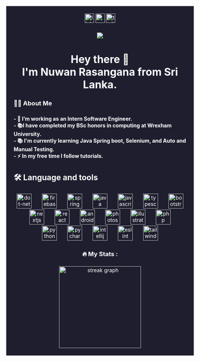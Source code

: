 <div theme=dark style="background-color: #1e1e2e; color: #ffffff; padding: 20; border-radius: 10;">

  <div align="center">
    <img src="https://img.shields.io/static/v1?message=LinkedIn&logo=linkedin&label=&color=0077B5&logoColor=white&labelColor=&style=for-the-badge" height="25" alt="linkedin logo"  />
    <img src="https://img.shields.io/static/v1?message=Youtube&logo=youtube&label=&color=FF0000&logoColor=white&labelColor=&style=for-the-badge" height="25" alt="youtube logo"  />
    <img src="https://img.shields.io/static/v1?message=Twitter&logo=twitter&label=&color=1DA1F2&logoColor=white&labelColor=&style=for-the-badge" height="25" alt="twitter logo"  />
  </div>

  ###

  <div align="center">
    <img src="https://visitor-badge.laobi.icu/badge?page_id=Rasangana.Rasangana&"  />
  </div>

  ###

  <h1 align="center">Hey there 👋<br>I'm Nuwan Rasangana from Sri Lanka.</h1>

  ###

  <h3 align="left">👩‍💻  About Me</h3>

  ###

  <h4 align="left">- 🔭 I’m working as an Intern Software Engineer.<br>- 📚I have completed my BSc honors in computing at Wrexham University.<br>- 📚 I'm currently learning Java Spring boot, Selenium, and Auto and Manual Testing. <br>- ⚡ In my free time I follow tutorials.</h4>

  ###

  <h2 align="left">🛠 Language and tools</h2>

  ###

  <div align="center">
    <img src="https://cdn.jsdelivr.net/gh/devicons/devicon/icons/dot-net/dot-net-plain-wordmark.svg" height="40" alt="dot-net logo"  />
    <img width="20" />
    <img src="https://cdn.jsdelivr.net/gh/devicons/devicon/icons/firebase/firebase-plain-wordmark.svg" height="40" alt="firebase logo"  />
    <img width="20" />
    <img src="https://cdn.jsdelivr.net/gh/devicons/devicon/icons/spring/spring-original.svg" height="40" alt="spring logo"  />
    <img width="20" />
    <img src="https://cdn.jsdelivr.net/gh/devicons/devicon/icons/java/java-original.svg" height="40" alt="java logo"  />
    <img width="20" />
    <img src="https://cdn.jsdelivr.net/gh/devicons/devicon/icons/javascript/javascript-original.svg" height="40" alt="javascript logo"  />
    <img width="20" />
    <img src="https://cdn.jsdelivr.net/gh/devicons/devicon/icons/typescript/typescript-original.svg" height="40" alt="typescript logo"  />
    <img width="20" />
    <img src="https://cdn.jsdelivr.net/gh/devicons/devicon/icons/bootstrap/bootstrap-original.svg" height="40" alt="bootstrap logo"  />
    <img width="20" />
    <img src="https://cdn.jsdelivr.net/gh/devicons/devicon/icons/nextjs/nextjs-original.svg" height="40" alt="nextjs logo"  />
    <img width="20" />
    <img src="https://cdn.jsdelivr.net/gh/devicons/devicon/icons/react/react-original.svg" height="40" alt="react logo"  />
    <img width="20" />
    <img src="https://cdn.jsdelivr.net/gh/devicons/devicon/icons/androidstudio/androidstudio-original.svg" height="40" alt="androidstudio logo"  />
    <img width="20" />
    <img src="https://cdn.jsdelivr.net/gh/devicons/devicon/icons/photoshop/photoshop-plain.svg" height="40" alt="photoshop logo"  />
    <img width="20" />
    <img src="https://cdn.jsdelivr.net/gh/devicons/devicon/icons/illustrator/illustrator-plain.svg" height="40" alt="illustrator logo"  />
    <img width="20" />
    <img src="https://cdn.jsdelivr.net/gh/devicons/devicon/icons/php/php-original.svg" height="40" alt="php logo"  />
    <img width="20" />
    <img src="https://cdn.jsdelivr.net/gh/devicons/devicon/icons/python/python-original.svg" height="40" alt="python logo"  />
    <img width="20" />
    <img src="https://cdn.jsdelivr.net/gh/devicons/devicon/icons/pycharm/pycharm-original.svg" height="40" alt="pycharm logo"  />
    <img width="20" />
    <img src="https://cdn.jsdelivr.net/gh/devicons/devicon/icons/intellij/intellij-original.svg" height="40" alt="intellij logo"  />
    <img width="20" />
    <img src="https://cdn.jsdelivr.net/gh/devicons/devicon/icons/eslint/eslint-original.svg" height="40" alt="eslint logo"  />
    <img width="20" />
    <img src="https://cdn.jsdelivr.net/gh/devicons/devicon/icons/tailwindcss/tailwindcss-original-wordmark.svg" height="40" alt="tailwindcss logo"  />
  </div>

  ###

  <h3 align="center">🔥   My Stats :</h3>

  ###

  <div align="center">
    <img src="https://streak-stats.demolab.com?user=Rasangana&locale=en&mode=daily&theme=dark&hide_border=false&border_radius=5&order=3" height="220" alt="streak graph"  />
  </div>

</div>
